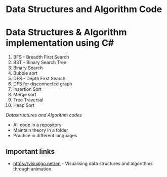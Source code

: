 # Data Structures and Algorithm Code

# Data Structures & Algorithm implementation using C#
1. BFS - Breadth First Search
2. BST - Binary Search Tree
3. Binary Search
4. Bubble sort
5. DFS - Depth First Search
6. DFS for disconnected graph
7. Insertion Sort
8. Merge sort
9. Tree Traversal
10. Heap Sort


*Datastructures and Algorithm codes*  
* All code in a repository
* Maintain theory in a folder
* Practice in different languages

## Important links
* https://visualgo.net/en - Visualising  data structures and algorithms through animation. 
